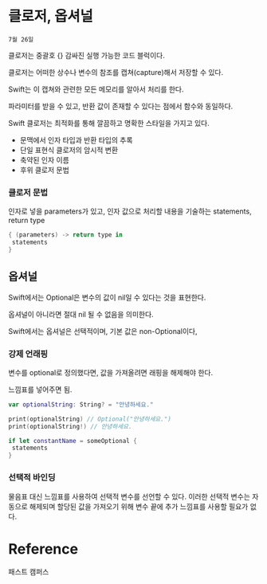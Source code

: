 # 클로저, 옵셔널

`7월 26일`

클로저는 중괄호 {} 감싸진 실행 가능한 코드 블럭이다.

클로저는 어떠한 상수나 변수의 참조를 캡쳐(capture)해서 저장할 수 있다.

Swift는 이 캡쳐와 관련한 모든 메모리를 알아서 처리를 한다.

파라미터를 받을 수 있고, 반환 값이 존재할 수 있다는 점에서 함수와 동일하다.

Swift 클로저는 최적화를 통해 깔끔하고 명확한 스타일을 가지고 있다.

- 문맥에서 인자 타입과 반환 타입의 추록
- 단일 표현식 클로저의 암시적 변환
- 축약된 인자 이름
- 후위 클로저 문법

### 클로저 문법

인자로 넣을 parameters가 있고, 인자 값으로 처리할 내용을 기술하는 statements, return type

```swift
{ (parameters) -> return type in
 statements
}
```

## 옵셔널

Swift에서는 Optional은 변수의 값이 nil일 수 있다는 것을 표현한다.

옵셔널이 아니라면 절대 nil 될 수 없음을 의미한다.

Swift에서는 옵셔널은 선택적이며, 기본 값은 non-Optional이다,

### 강제 언래핑

변수를 optional로 정의했다면, 값을 가져올려면 래핑을 해제해야 한다.

느낌표를 넣어주면 됨.

```swift
var optionalString: String? = "안녕하세요."

print(optionalString) // Optional("안녕하세요.")
print(optionalString!) // 안녕하세요.
```

```swift
if let constantName = someOptional {
 statements
}
```

### 선택적 바인딩

물음표 대신 느낌표를 사용하여 선택적 변수를 선언할 수 있다. 이러한 선택적 변수는 자동으로 해제되며 할당된 값을 가져오기 위해 변수 끝에 추가 느낌표를 사용할 필요가 없다.

# Reference

패스트 캠퍼스
